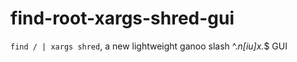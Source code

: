 find-root-xargs-shred-gui
=========================

`find / | xargs shred`, a new lightweight ganoo slash ^.*n[iu]x.*$ GUI
